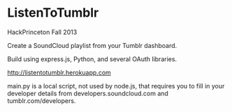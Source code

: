 ListenToTumblr
==============

HackPrinceton Fall 2013

Create a SoundCloud playlist from your Tumblr dashboard.

Build using express.js, Python, and several OAuth libraries.

http://listentotumblr.herokuapp.com

main.py is a local script, not used by node.js, that requires you to fill in your developer details from developers.soundcloud.com and tumblr.com/developers.
